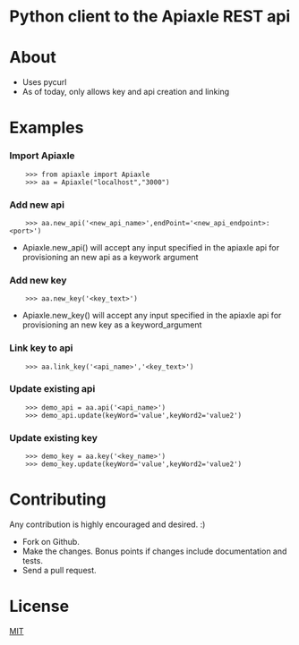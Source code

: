 # Python client to the Apiaxle REST api

About
==========

- Uses pycurl
- As of today, only allows key and api creation and linking

Examples
========
### Import Apiaxle

        >>> from apiaxle import Apiaxle
        >>> aa = Apiaxle("localhost","3000")

### Add new api

        >>> aa.new_api('<new_api_name>',endPoint='<new_api_endpoint>:<port>')

* Apiaxle.new_api() will accept any input specified in the apiaxle api for provisioning an new api as a keywork argument

### Add new key
        
        >>> aa.new_key('<key_text>') 

* Apiaxle.new_key() will accept any input specified in the apiaxle api for provisioning an new key as a keyword_argument

### Link key to api
    
        >>> aa.link_key('<api_name>','<key_text>')
        
### Update existing api
        >>> demo_api = aa.api('<api_name>')
        >>> demo_api.update(keyWord='value',keyWord2='value2')

### Update existing key
        >>> demo_key = aa.key('<key_name>')
        >>> demo_key.update(keyWord='value',keyWord2='value2')



Contributing
============

Any contribution is highly encouraged and desired. :)

* Fork on Github.
* Make the changes. Bonus points if changes include documentation and tests.
* Send a pull request.


License
=======

[MIT](https://github.com/vadio/python-apiaxle/blob/master/LICENSE.txt)

